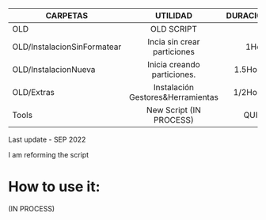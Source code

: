 | CARPETAS                   | UTILIDAD                              | DURACION |
| ---------------------------|:-------------------------------------:| --------:|
|OLD                         | OLD SCRIPT                            |          |
| OLD/InstalacionSinFormatear| Incia  sin crear particiones          | 1Hora    |
| OLD/InstalacionNueva       | Inicia creando particiones.           | 1.5Horas |
| OLD/Extras                 | Instalación Gestores&Herramientas     | 1/2Horas |
| Tools                      | New Script (IN PROCESS)               |  QUICK   |

Last update -  SEP 2022

I am reforming the script

<h1>How to use it:</h1>
    (IN PROCESS)
